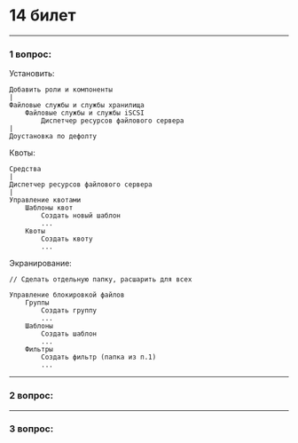 # 14 билет

---

### 1 вопрос:
Установить:
```text
Добавить роли и компоненты
|
Файловые службы и службы хранилища
    Файловые службы и службы iSCSI
        Диспетчер ресурсов файлового сервера
|
Доустановка по дефолту
```

Квоты:
```text
Средства
|
Диспетчер ресурсов файлового сервера
|
Управление квотами
    Шаблоны квот
        Создать новый шаблон
        ...
    Квоты
        Создать квоту
        ...
```

Экранирование:
```text
// Сделать отдельную папку, расшарить для всех

Управление блокировкой файлов
    Группы
        Создать группу
        ...
    Шаблоны
        Создать шаблон
        ...
    Фильтры
        Создать фильтр (папка из п.1)
        ...
```


---

### 2 вопрос:

---

### 3 вопрос:

